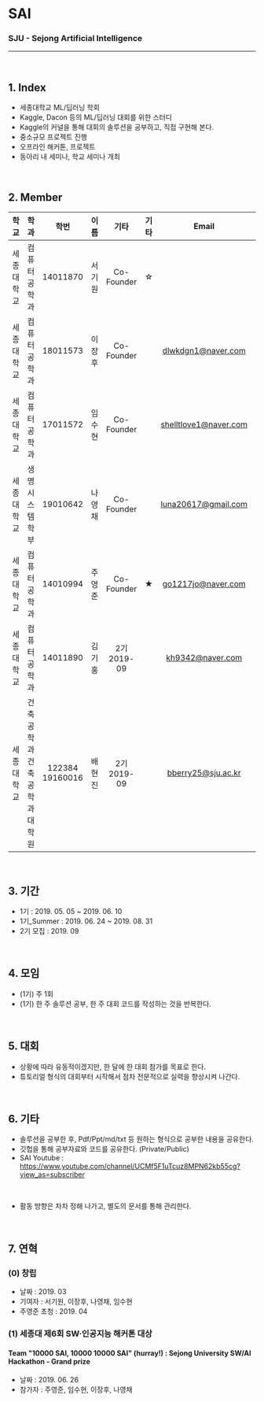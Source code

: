 # SAI
### SJU - Sejong Artificial Intelligence

<hr>
<br>

## 1. Index
 - 세종대학교 ML/딥러닝 학회
 - Kaggle, Dacon 등의 ML/딥러닝 대회를 위한 스터디
 - Kaggle의 커널을 통해 대회의 솔루션을 공부하고, 직접 구현해 본다.
 - 중소규모 프로젝트 진행 
 - 오프라인 해커톤, 프로젝트
 - 동아리 내 세미나, 학교 세미나 개최
 
 <br>
 
## 2. Member

| 학교 | 학과 | 학번 | 이름 | 기타 | 기타 | Email | Blog |
|---|:---:|:---:|:---:|:---:|:---:|:---:|:---:|
| 세종대학교 | 컴퓨터공학과 | 14011870 | 서기원 | Co-Founder | ☆ | | |
| 세종대학교 | 컴퓨터공학과 | 18011573 | 이장후 | Co-Founder |    | dlwkdgn1@naver.com | |
| 세종대학교 | 컴퓨터공학과 | 17011572 | 임수현 | Co-Founder |    | shelltlove1@naver.com | |
| 세종대학교 | 생명시스템학부 | 19010642 | 나영채 | Co-Founder |  | luna20617@gmail.com | |
| 세종대학교 | 컴퓨터공학과 | 14010994 | 주영준 | Co-Founder | ★ | go1217jo@naver.com | |
| 세종대학교 | 컴퓨터공학과 | 14011890 | 김기홍 | 2기 2019-09 |   | kh9342@naver.com | |
| 세종대학교 | 건축공학과<br> 건축공학과 대학원 | 122384<br>19160016 | 배현진 | 2기 2019-09 | | bberry25@sju.ac.kr | |
 <br>

## 3. 기간
 - 1기 : 2019. 05. 05 ~ 2019. 06. 10
 - 1기_Summer : 2019. 06. 24 ~ 2019. 08. 31
 - 2기 모집 : 2019. 09

<br>
 
## 4. 모임
 - (1기) 주 1회
 - (1기) 한 주 솔루션 공부, 한 주 대회 코드를 작성하는 것을 반복한다.
 
 <br>
 
## 5. 대회
 - 상황에 따라 유동적이겠지만, 한 달에 한 대회 참가를 목표로 한다.
 - 튜토리얼 형식의 대회부터 시작해서 점차 전문적으로 실력을 향상시켜 나간다.
 
 <br>
 
## 6. 기타
 - 솔루션을 공부한 후, Pdf/Ppt/md/txt 등 원하는 형식으로 공부한 내용을 공유한다.
 - 깃헙을 통해 공부자료와 코드를 공유한다. (Private/Public)
 - SAI Youtube : https://www.youtube.com/channel/UCMf5F1uTcuz8MPN62kb55cg?view_as=subscriber
 
 <br>
 
 - 활동 방향은 차차 정해 나가고, 별도의 문서를 통해 관리한다.

 <br>
 

## 7. 연혁

### (0) 창립

- 날짜 : 2019. 03
- 기여자 : 서기원, 이장후, 나영채, 임수현
- 주영준 초청 : 2019. 04

### (1) 세종대 제6회 SW·인공지능 해커톤 대상
<h4> Team "10000 SAI, 10000 10000 SAI" (hurray!) : Sejong University SW/AI Hackathon - Grand prize </h4>

 - 날짜 : 2019. 06. 26
 - 참가자 : 주영준, 임수현, 이장후, 나영채
